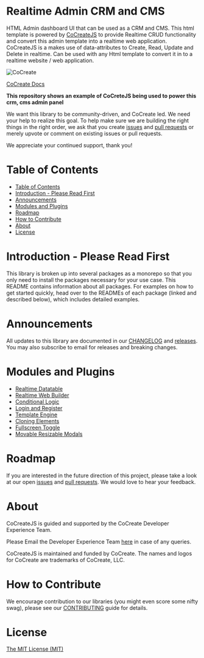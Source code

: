 # Realtime Admin CRM and CMS
HTML Admin dashboard UI that can be used as a CRM and CMS. This html template is powered by [CoCreateJS](https://cocreate.app/documentation) to provide Realtime CRUD functionality and  convert this admin template into a realtime web application. CoCreateJS is a  makes use of data-attributes to Create, Read, Update and Delete in realtime. Can be used with any Html template to convert it in to a realtime website / web application. 

![CoCreate](https://cdn.cocreate.app/logo.png)

[CoCreate Docs](https://cocreate.app/documentation)

**This repository shows an example of CoCreteJS being used to power this crm, cms admin panel**

We want this library to be community-driven, and CoCreate led. We need your help to realize this goal. To help make sure we are building the right things in the right order, we ask that you create [issues](https://github.com/CoCreate-app/Realtime_Admin_CRM_and_CMS/issues) and [pull requests](https://github.com/CoCreate-app/Realtime_Admin_CRM_and_CMS/pulls) or merely upvote or comment on existing issues or pull requests.

We appreciate your continued support, thank you!

# Table of Contents

- [Table of Contents](#table-of-contents)
- [Introduction - Please Read First](#introduction---please-read-first)
- [Announcements](#announcements)
- [Modules and Plugins](#announcements)
- [Roadmap](#roadmap)
- [How to Contribute](#how-to-contribute)
- [About](#about)
- [License](#license)

<a name="introduction"></a>
# Introduction - Please Read First

This library is broken up into several packages as a monorepo so that you only need to install the packages necessary for your use case. This README contains information about all packages. For examples on how to get started quickly, head over to the READMEs of each package (linked and described below), which includes detailed examples.

<a name="announcements"></a>
# Announcements

All updates to this library are documented in our [CHANGELOG](https://github.com/CoCreate-app/CoCreate-select2/blob/master/CHANGELOG.md) and [releases](https://github.com/CoCreate-app/CoCreateJS/releases). You may also subscribe to email for releases and breaking changes. 

<a name="modules"></a>
# Modules and Plugins

* [Realtime Datatable](https://github.com/CoCreate-app/CoCreate-dataTable)
* [Realtime Web Builder](https://github.com/CoCreate-app/CoCreate-builder)
* [Conditional Logic](https://github.com/CoCreate-app/CoCreate-conditional-logic)
* [Login and Register](https://github.com/CoCreate-app/CoCreate-users)
* [Template Engine](https://github.com/CoCreate-app/CoCreate-templating)
* [Cloning Elements](https://github.com/CoCreate-app//CoCreate-clone)
* [Fullscreen Toggle](https://github.com/CoCreate-app/CoCreate-fullscreen)
* [Movable Resizable Modals](https://github.com/CoCreate-app/CoCreate-modal)

<a name="roadmap"></a>
# Roadmap

If you are interested in the future direction of this project, please take a look at our open [issues](https://github.com/CoCreate-app/CoCreate-select2/issues) and [pull requests](https://github.com/CoCreate-app/CoCreate-select2/pulls). We would love to hear your feedback.


<a name="about"></a>
# About

CoCreateJS is guided and supported by the CoCreate Developer Experience Team.

Please Email the Developer Experience Team [here](mailto:develop@cocreate.app) in case of any queries.

CoCreateJS is maintained and funded by CoCreate. The names and logos for CoCreate are trademarks of CoCreate, LLC.

<a name="contribute"></a>
# How to Contribute

We encourage contribution to our libraries (you might even score some nifty swag), please see our [CONTRIBUTING](https://github.com/CoCreate-app/CoCreate-select2/blob/master/CONTRIBUTING.md) guide for details.

# License
[The MIT License (MIT)](https://github.com/CoCreate-app/CoCreate-select2/blob/master/LICENSE)
